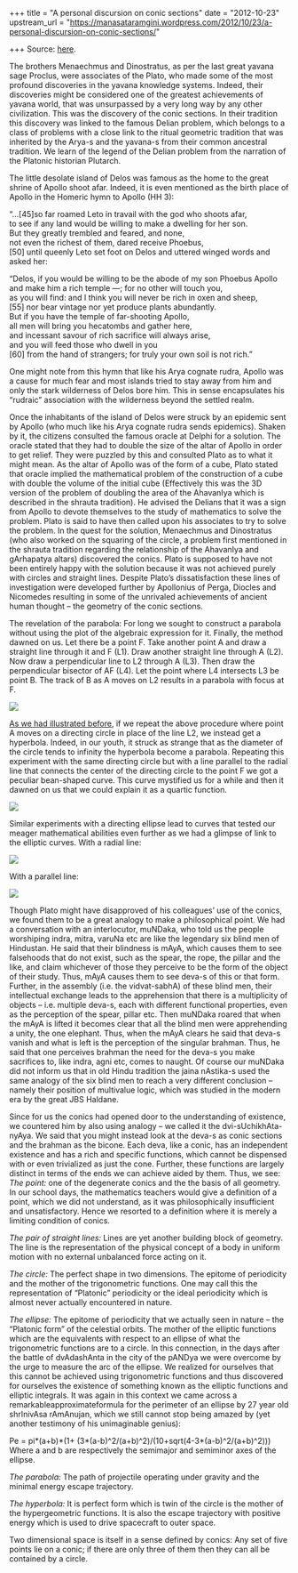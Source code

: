+++
title = "A personal discursion on conic sections"
date = "2012-10-23"
upstream_url = "https://manasataramgini.wordpress.com/2012/10/23/a-personal-discursion-on-conic-sections/"

+++
Source: [here](https://manasataramgini.wordpress.com/2012/10/23/a-personal-discursion-on-conic-sections/).

The brothers Menaechmus and Dinostratus, as per the last great yavana
sage Proclus, were associates of the Plato, who made some of the most
profound discoveries in the yavana knowledge systems. Indeed, their
discoveries might be considered one of the greatest achievements of
yavana world, that was unsurpassed by a very long way by any other
civilization. This was the discovery of the conic sections. In their
tradition this discovery was linked to the famous Delian problem, which
belongs to a class of problems with a close link to the ritual geometric
tradition that was inherited by the Arya-s and the yavana-s from their
common ancestral tradition. We learn of the legend of the Delian problem
from the narration of the Platonic historian Plutarch.

The little desolate island of Delos was famous as the home to the great
shrine of Apollo shoot afar. Indeed, it is even mentioned as the birth
place of Apollo in the Homeric hymn to Apollo (HH 3):

“…\[45\]so far roamed Leto in travail with the god who shoots afar,  
to see if any land would be willing to make a dwelling for her son.  
But they greatly trembled and feared, and none,  
not even the richest of them, dared receive Phoebus,  
\[50\] until queenly Leto set foot on Delos and uttered winged words and
asked her:

“Delos, if you would be willing to be the abode of my son Phoebus
Apollo  
and make him a rich temple —; for no other will touch you,  
as you will find: and I think you will never be rich in oxen and
sheep,  
\[55\] nor bear vintage nor yet produce plants abundantly.  
But if you have the temple of far-shooting Apollo,  
all men will bring you hecatombs and gather here,  
and incessant savour of rich sacrifice will always arise,  
and you will feed those who dwell in you  
\[60\] from the hand of strangers; for truly your own soil is not rich.”

One might note from this hymn that like his Arya cognate rudra, Apollo
was a cause for much fear and most islands tried to stay away from him
and only the stark wilderness of Delos bore him. This in sense
encapsulates his “rudraic” association with the wilderness beyond the
settled realm.

Once the inhabitants of the island of Delos were struck by an epidemic
sent by Apollo (who much like his Arya cognate rudra sends epidemics).
Shaken by it, the citizens consulted the famous oracle at Delphi for a
solution. The oracle stated that they had to double the size of the
altar of Apollo in order to get relief. They were puzzled by this and
consulted Plato as to what it might mean. As the altar of Apollo was of
the form of a cube, Plato stated that oracle implied the mathematical
problem of the construction of a cube with double the volume of the
initial cube (Effectively this was the 3D version of the problem of
doubling the area of the AhavanIya which is described in the shrauta
tradition). He advised the Delians that it was a sign from Apollo to
devote themselves to the study of mathematics to solve the problem.
Plato is said to have then called upon his associates to try to solve
the problem. In the quest for the solution, Menaechmus and Dinostratus
(who also worked on the squaring of the circle, a problem first
mentioned in the shrauta tradition regarding the relationship of the
AhavanIya and gArhapatya altars) discovered the conics. Plato is
supposed to have not been entirely happy with the solution because it
was not achieved purely with circles and straight lines. Despite Plato’s
dissatisfaction these lines of investigation were developed further by
Apollonius of Perga, Diocles and Nicomedes resulting in some of the
unrivaled achievements of ancient human thought – the geometry of the
conic sections.

The revelation of the parabola: For long we sought to construct a
parabola without using the plot of the algebraic expression for it.
Finally, the method dawned on us. Let there be a point F. Take another
point A and draw a straight line through it and F (L1). Draw another
straight line through A (L2). Now draw a perpendicular line to L2
through A (L3). Then draw the perpendicular bisector of AF (L4). Let the
point where L4 intersects L3 be point B. The track of B as A moves on L2
results in a parabola with focus at F.

[![](https://lh5.googleusercontent.com/-p-YqkHv3cBM/UIZCVxJX3qI/AAAAAAAACeU/LwxRo9BqnqU/s800/parabola.jpg)](https://picasaweb.google.com/lh/photo/gxP6hlYTuSj7WWuzNASWqtMTjNZETYmyPJy0liipFm0?feat=embedwebsite)

[As we had illustrated
before](https://manasataramgini.wordpress.com/2008/03/28/fancies-of-the-parabola-and-hyperbola/),
if we repeat the above procedure where point A moves on a directing
circle in place of the line L2, we instead get a hyperbola. Indeed, in
our youth, it struck as strange that as the diameter of the circle tends
to infinity the hyperbola become a parabola. Repeating this experiment
with the same directing circle but with a line parallel to the radial
line that connects the center of the directing circle to the point F we
got a peculiar bean-shaped curve. This curve mystified us for a while
and then it dawned on us that we could explain it as a quartic function.

[![](https://lh3.googleusercontent.com/-0AcXOxMEYM4/UIjfAcr5zTI/AAAAAAAACek/at-mzJmVEHY/s400/bean.jpg)](https://picasaweb.google.com/lh/photo/i_pdJmGQ71BbmG0LaRhheNMTjNZETYmyPJy0liipFm0?feat=embedwebsite)

Similar experiments with a directing ellipse lead to curves that tested
our meager mathematical abilities even further as we had a glimpse of
link to the elliptic curves. With a radial line:

[![](https://lh3.googleusercontent.com/-cHkMIZleyAI/UIjfAVuRchI/AAAAAAAACec/I8KEqWmChEU/s400/Hemiparabola.jpg)](https://picasaweb.google.com/lh/photo/m7pTbiQprevmviTMNZZFGdMTjNZETYmyPJy0liipFm0?feat=embedwebsite)

With a parallel line:

[![](https://lh4.googleusercontent.com/-c0KRJGCWV-g/UIjfAiYdb8I/AAAAAAAACeg/54ZKtw4dZ9w/s400/vataMsa.jpg)](https://picasaweb.google.com/lh/photo/74dIf-7YYeYMFQo0tfJ8DdMTjNZETYmyPJy0liipFm0?feat=embedwebsite)

Though Plato might have disapproved of his colleagues’ use of the
conics, we found them to be a great analogy to make a philosophical
point. We had a conversation with an interlocutor, muNDaka, who told us
the people worshiping indra, mitra, varuNa etc are like the legendary
six blind men of Hindustan. He said that their blindness is mAyA, which
causes them to see falsehoods that do not exist, such as the spear, the
rope, the pillar and the like, and claim whichever of those they
perceive to be the form of the object of their study. Thus, mAyA causes
them to see deva-s of this or that form. Further, in the assembly (i.e.
the vidvat-sabhA) of these blind men, their intellectual exchange leads
to the apprehension that there is a multiplicity of objects – i.e.
multiple deva-s, each with different functional properties, even as the
perception of the spear, pillar etc. Then muNDaka roared that when the
mAyA is lifted it becomes clear that all the blind men were apprehending
a unity, the one elephant. Thus, when the mAyA clears he said that
deva-s vanish and what is left is the perception of the singular
brahman. Thus, he said that one perceives brahman the need for the
deva-s you make sacrifices to, like indra, agni etc, comes to naught. Of
course our muNDaka did not inform us that in old Hindu tradition the
jaina nAstika-s used the same analogy of the six blind men to reach a
very different conclusion – namely their position of multivalue logic,
which was studied in the modern era by the great JBS Haldane.

Since for us the conics had opened door to the understanding of
existence, we countered him by also using analogy – we called it the
dvi-sUchikhAta-nyAya. We said that you might instead look at the deva-s
as conic sections and the brahman as the bicone. Each deva, like a
conic, has an independent existence and has a rich and specific
functions, which cannot be dispensed with or even trivialized as just
the cone. Further, these functions are largely distinct in terms of the
ends we can achieve aided by them. Thus, we see:  
*The point:* one of the degenerate conics and the the basis of all
geometry. In our school days, the mathematics teachers would give a
definition of a point, which we did not understand, as it was
philosophically insufficient and unsatisfactory. Hence we resorted to a
definition where it is merely a limiting condition of conics.

*The pair of straight lines:* Lines are yet another building block of
geometry. The line is the representation of the physical concept of a
body in uniform motion with no external unbalanced force acting on it.

*The circle:* The perfect shape in two dimensions. The epitome of
periodicity and the mother of the trigonometric functions. One may call
this the representation of “Platonic” periodicity or the ideal
periodicity which is almost never actually encountered in nature.

*The ellipse:* The epitome of periodicity that we actually seen in
nature – the “Platonic form” of the celestial orbits. The mother of the
elliptic functions which are the equivalents with respect to an ellipse
of what the trigonometric functions are to a circle. In this connection,
in the days after the battle of dvAdashAnta in the city of the pANDya we
were overcome by the urge to measure the arc of the ellipse. We realized
for ourselves that this cannot be achieved using trigonometric functions
and thus discovered for ourselves the existence of something known as
the elliptic functions and elliptic integrals. It was again in this
context we came across a remarkableapproximateformula for the
perimeter of an ellipse by 27 year old shrInivAsa rAmAnujan, which we
still cannot stop being amazed by (yet another testimony of his
unimaginable genius):

Pe = pi\*(a+b)\*(1+
(3\*(a-b)^2/(a+b)^2)/(10+sqrt(4-3\*(a-b)^2/(a+b)^2)))  
Where a and b are respectively the semimajor and semiminor axes of the
ellipse.

*The parabola:* The path of projectile operating under gravity and the
minimal energy escape trajectory.

*The hyperbola:* It is perfect form which is twin of the circle is the
mother of the hypergeometric functions. It is also the escape trajectory
with positive energy which is used to drive spacecraft to outer space.

Two dimensional space is itself in a sense defined by conics: Any set of
five points lie on a conic; if there are only three of them then they
can all be contained by a circle.

